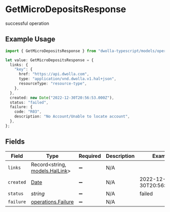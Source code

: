 # GetMicroDepositsResponse

successful operation

## Example Usage

```typescript
import { GetMicroDepositsResponse } from "dwolla-typescript/models/operations";

let value: GetMicroDepositsResponse = {
  links: {
    "key": {
      href: "https://api.dwolla.com",
      type: "application/vnd.dwolla.v1.hal+json",
      resourceType: "resource-type",
    },
  },
  created: new Date("2022-12-30T20:56:53.000Z"),
  status: "failed",
  failure: {
    code: "R03",
    description: "No Account/Unable to locate account",
  },
};
```

## Fields

| Field                                                                                         | Type                                                                                          | Required                                                                                      | Description                                                                                   | Example                                                                                       |
| --------------------------------------------------------------------------------------------- | --------------------------------------------------------------------------------------------- | --------------------------------------------------------------------------------------------- | --------------------------------------------------------------------------------------------- | --------------------------------------------------------------------------------------------- |
| `links`                                                                                       | Record<string, [models.HalLink](../../models/hallink.md)>                                     | :heavy_minus_sign:                                                                            | N/A                                                                                           |                                                                                               |
| `created`                                                                                     | [Date](https://developer.mozilla.org/en-US/docs/Web/JavaScript/Reference/Global_Objects/Date) | :heavy_minus_sign:                                                                            | N/A                                                                                           | 2022-12-30T20:56:53.000Z                                                                      |
| `status`                                                                                      | *string*                                                                                      | :heavy_minus_sign:                                                                            | N/A                                                                                           | failed                                                                                        |
| `failure`                                                                                     | [operations.Failure](../../models/operations/failure.md)                                      | :heavy_minus_sign:                                                                            | N/A                                                                                           |                                                                                               |